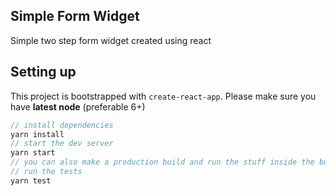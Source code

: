 ## Simple Form Widget

Simple two step form widget created using react

## Setting up

This project is bootstrapped with `create-react-app`. Please make sure you have **latest node** (preferable 6+)

```javascript
// install dependencies
yarn install
// start the dev server
yarn start
// you can also make a production build and run the stuff inside the build folder
// run the tests 
yarn test
```
